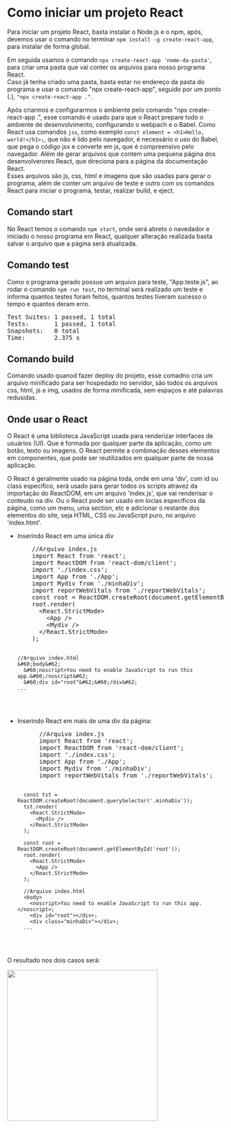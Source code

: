 <h1>Como iniciar um projeto React</h1>

<p>Para iniciar um projeto React, basta instalar o Node.js e o npm, após, devemos usar o comando no terminar <code>npm install -g create-react-app</code>, para instalar de forma global.</p>
<p>Em seguida usamos o comando <code>npx create-react-app 'nome-da-pasta'</code>, para criar uma pasta que vai conter os arquivos para nosso programa React. <br>Caso já tenha criado uma pasta, basta estar no endereço da pasta do programa e usar o comando "npx create-react-app", seguido por um ponto (.), <code>"npx create-react-app ."</code>.</p>
<p>
Após criarmos e configurarmos o ambiente pelo comando "npx create-react-app .", esse comando é usado para que o React prepare todo o ambiente de desenvolvimento, configurando o webpach e o Babel. Como React usa comandos <code>jsx</code>, como exemplo <code>const element = &#60;h1&#62;Hello, world!&#60;/h1&#62;;</code>, que não é lido pelo navegador, é necessário o uso do Babel, que pega o código jsx e converte em js, que é compreensivo pelo navegador. Além de gerar arquivos que contem uma pequena página dos desenvolverores React, que direciona para a página da documentação React.<br>
Esses arquivos são js, css, html e imagens que são usadas para gerar o programa, além de conter um arquivo de teste e outro com os comandos React para iniciar o programa, testar, realizar build, e eject.
</p>
<h2>Comando start</h2>
<p>No React temos o comando <code>npm start</code>, onde será abreto o navedador e iniciado o nosso programa em React, qualquer alteração realizada basta salvar o arquivo que a página será atualizada.
<h2>Comando test</h2>
<p>Como o programa gerado possue um arquivo para teste, "App.teste.js", ao rodar o comando <code>npm run test</code>, no terminal será realizado um teste e informa quantos testes foram feitos, quantos testes tiveram sucesso o tempo e quantos deram erro.
<pre>Test Suites: 1 passed, 1 total
Tests:       1 passed, 1 total
Snapshots:   0 total
Time:        2.375 s</pre>
</p>
<h2>Comando build</h2>
<p>Comando usado quanod fazer deploy do projeto, esse comadno cria um arquivo minificado para ser hospedado no servidor, são todos os arquivos css, html, js e img, usados de forma minificada, sem espaços e até palavras redusidas.</p><h2>Onde usar o React</h2>
<p>O React é uma biblioteca JavaScript usada para renderizar interfaces de usuários (UI). Que é formada por qualquer parte da aplicação, como um botão, texto ou imagens. O React permite a combinação desses elementos em componentes, que pode ser reutilizados em qualquer parte de nossa aplicação.</p>
<p>O React é geralmente usado na página toda, onde em uma 'div', com id ou class especifico, será usado para gerar todos os scripts atravez da importação do ReactDOM, em um arquivo 'index.js', que vai renderisar o conteudo na div. Ou o React pode ser usado em locias específicos da página, como um menu, uma section, etc e adicionar o restante dos elementos do site, seja HTML, CSS ou JavaScript puro, no arquivo 'index.html'.</p>

<ul>
  <li>Inserindo React em uma única div
  <pre>
    //Arquivo index.js
    import React from 'react';
    import ReactDOM from 'react-dom/client';
    import './index.css';
    import App from './App';
    import Mydiv from './minhaDiv';
    import reportWebVitals from './reportWebVitals';
    const root = ReactDOM.createRoot(document.getElementById('root'));
    root.render(
      &#60;React.StrictMode&#62;
        &#60;App /&#62;
        &#60;Mydiv /&#62;
      &#60;/React.StrictMode&#62;
    );

    //Arquivo index.html
    &#60;body&#62;
      &#60;noscript>You need to enable JavaScript to run this app.&#60;/noscript&#62;
      &#60;div id="root"&#62;&#60;/div&#62;
    ...
  </pre>

  </li>
  <li>Inserindo React em mais de uma div da página:<pre>
      //Arquivo index.js
      import React from 'react';
      import ReactDOM from 'react-dom/client';
      import './index.css';
      import App from './App';
      import Mydiv from './minhaDiv';
      import reportWebVitals from './reportWebVitals';

      const tst = ReactDOM.createRoot(document.querySelector('.minhaDiv'));
      tst.render(
        <React.StrictMode>
          <Mydiv />
        </React.StrictMode>
      );

      const root = ReactDOM.createRoot(document.getElementById('root'));
      root.render(
        <React.StrictMode>
          <App />
        </React.StrictMode>
      );

      //Arquivo index.html
      <body>
        <noscript>You need to enable JavaScript to run this app.</noscript>;
        <div id="root"></div>;
        <div class="minhaDiv"></div>;
      ...
  </pre>
  </li>
</ul>
<p>O resultado nos dois casos será:</p>
  <img src="https://github.com/Ricardo93santos/cursoReact/assets/69050591/b34aa0e7-14aa-4cde-9461-5e90a7a68765" width = "350px">
